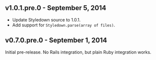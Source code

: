 ## v1.0.1.pre.0 - September  5, 2014

 * Update Styledown source to 1.0.1.
 * Add support for `Styledown.parse(array of files)`.

## v0.7.0.pre.0 - September 1, 2014

Initial pre-release. No Rails integration, but plain Ruby integration works.
